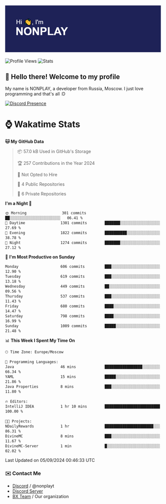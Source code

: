 ![Discord Presence](./header.png)
<br></br>
![Profile Views](https://komarev.com/ghpvc/?username=NONPLAYT&color=blue&style=for-the-badge)
![Stats](https://img.shields.io/badge/0%25-OPTIMIZED-orange?style=for-the-badge)


## :wave: Hello there! Welcome to my profile

My name is NONPLAY, a developer from Russia, Moscow. I just love programming and that's all :D

[![Discord Presence](https://lanyard.cnrad.dev/api/597087584090587177?showDisplayName=true)](https://discord.com/users/597087584090587177) 

# ⌚ Wakatime Stats

<!--START_SECTION:waka-->
**🐱 My GitHub Data** 

> 📦 57.0 kB Used in GitHub's Storage 
 > 
> 🏆 257 Contributions in the Year 2024
 > 
> 🚫 Not Opted to Hire
 > 
> 📜 4 Public Repositories 
 > 
> 🔑 6 Private Repositories 
 > 
**I'm a Night 🦉** 

```text
🌞 Morning                301 commits         ██░░░░░░░░░░░░░░░░░░░░░░░   06.41 % 
🌆 Daytime                1301 commits        ███████░░░░░░░░░░░░░░░░░░   27.69 % 
🌃 Evening                1822 commits        ██████████░░░░░░░░░░░░░░░   38.78 % 
🌙 Night                  1274 commits        ███████░░░░░░░░░░░░░░░░░░   27.12 % 
```
📅 **I'm Most Productive on Sunday** 

```text
Monday                   606 commits         ███░░░░░░░░░░░░░░░░░░░░░░   12.90 % 
Tuesday                  619 commits         ███░░░░░░░░░░░░░░░░░░░░░░   13.18 % 
Wednesday                449 commits         ██░░░░░░░░░░░░░░░░░░░░░░░   09.56 % 
Thursday                 537 commits         ███░░░░░░░░░░░░░░░░░░░░░░   11.43 % 
Friday                   680 commits         ████░░░░░░░░░░░░░░░░░░░░░   14.47 % 
Saturday                 798 commits         ████░░░░░░░░░░░░░░░░░░░░░   16.99 % 
Sunday                   1009 commits        █████░░░░░░░░░░░░░░░░░░░░   21.48 % 
```


📊 **This Week I Spent My Time On** 

```text
🕑︎ Time Zone: Europe/Moscow

💬 Programming Languages: 
Java                     46 mins             █████████████████░░░░░░░░   66.34 % 
YAML                     15 mins             █████░░░░░░░░░░░░░░░░░░░░   21.86 % 
Java Properties          8 mins              ███░░░░░░░░░░░░░░░░░░░░░░   11.80 % 

🔥 Editors: 
IntelliJ IDEA            1 hr 10 mins        █████████████████████████   100.00 % 

🐱‍💻 Projects: 
NDailyRewards            1 hr                ██████████████████████░░░   86.31 % 
DivineMC                 8 mins              ███░░░░░░░░░░░░░░░░░░░░░░   11.67 % 
DivineMC-Server          1 min               █░░░░░░░░░░░░░░░░░░░░░░░░   02.02 % 
```


 Last Updated on 05/09/2024 00:46:33 UTC
<!--END_SECTION:waka-->

### ✉️ Contact Me

- [Discord](https://discord.com/users/597087584090587177) / @nonplayt
- [Discord Server](https://discord.gg/p7cxhw7E2M)
- [BX Team](https://github.com/BX-Team) / Our organization
